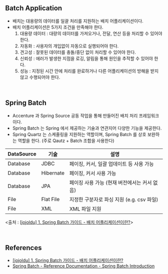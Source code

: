 ## Batch Application

- 배치는 대용량의 데이터를 일괄 처리를 지원하는 배치 어플리케이션이다.
- 배치 어플리케이션은 5가지 조건을 만족해야 한다.
    1. 대용량 데이터 : 대량의 데이터를 가져오거나, 전달, 연산 등을 처리할 수 있어야 한다.
    2. 자동화 : 사용자의 개입없이 자동으로 실행되어야 한다.
    3. 견고성 : 잘못된 데이터를 충돌/중단 없이 처리할 수 있어야 한다.
    4. 신뢰성 : 에러가 발생한 지점을 로깅, 알림을 통해 원인을 추적할 수 있어야 한다.
    5. 성능 : 지정된 시간 안에 처리를 완료하거나 다른 어플리케이션의 방해을 받지 않고 수행되어야 한다.

<br>

## Spring Batch

- Accenture 과 Spring Source 공동 작업을 통해 만들어진 배치 처리 프레임워크 이다.
- Spring Batch 는 Spring 에서 제공하는 기술과 연관지어 다양한 기능을 제공한다.
- Spring Quartz 는 스케줄링을 지원하는 역할이며, Spring Batch 를 상호 보완하는 역할을 한다.
    (주로 Qautz + Batch 조합을 사용한다)

| DataSource | 기술 | 설명 |
| --- | --- | ----- |
| Database | JDBC | 페이징, 커서, 일괄 업데이트 등 사용 가능 |
| Database | Hibernate | 페이징, 커서 사용 가능 |
| Database | JPA | 페이징 사용 가능 (현재 버전에서는 커서 없음) |
| File | Flat File | 지정한 구분자로 파싱 지원 (e.g. csv 파일) |
| File | XML | XML 파일 지원 |

<출처 : [[jojoldu] 1. Spring Batch 가이드 - 배치 어플리케이션이란?](https://jojoldu.tistory.com/324)>

<br>


## References

- [[jojoldu] 1. Spring Batch 가이드 - 배치 어플리케이션이란?](https://jojoldu.tistory.com/324)
- [Spring Batch - Reference Documentation - Spring Batch Introduction](https://docs.spring.io/spring-batch/docs/current/reference/html/spring-batch-intro.html#spring-batch-intro)